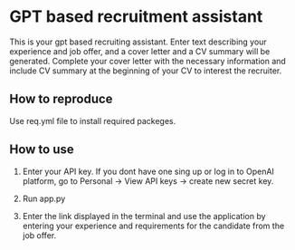 # GPT based recruitment assistant

This is your gpt based recruiting assistant. Enter text describing your experience and job offer, and a cover letter and a CV summary will be generated. Complete your cover letter with the necessary information and include CV summary at the beginning of your CV to interest the recruiter.

## How to reproduce
Use req.yml file to install required packeges.

## How to use
1. Enter your API key. If you dont have one sing up or log in to OpenAI platform, go to Personal -> View API keys -> create new secret key.

2. Run app.py

3. Enter the link displayed in the terminal and use the application by entering your experience and requirements for the candidate from the job offer. 

